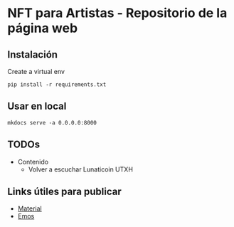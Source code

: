 # NFT para Artistas - Repositorio de la página web

## Instalación

Create a virtual env 
```
pip install -r requirements.txt
```

## Usar en local

```
mkdocs serve -a 0.0.0.0:8000
```

## TODOs

- Contenido
  - Volver a escuchar Lunaticoin UTXH

## Links útiles para publicar

- [Material](https://squidfunk.github.io/mkdocs-material/getting-started/)
- [Emos](https://gist.github.com/rxaviers/7360908)
